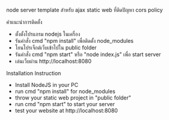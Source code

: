 node server template สำหรับ ajax static web ที่ติดปัญหา cors policy

คำแนะนำการติดตั้ง
- ตั้งตั้งโปรแกรม nodejs ในเครื่อง
- รันคำสั่ง cmd "npm install" เพื่อติดตั้ง node_modules
- โยนโปรเจ็กต์เว็บเข้าไปใน public folder
- รันคำสั่ง cmd "npm start" หรือ "node index.js" เพื่อ start server
- เล่นเว็บผ่าน http://localhost:8080

Installation Instruction
- Install NodeJS in your PC
- run cmd "npm install" for node_modules
- throw your static web project in "public folder"
- run cmd "npm start" to start your server
- test your website at http://localhost:8080
